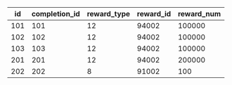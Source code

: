 |id|completion_id|reward_type|reward_id|reward_num|
| --- | --- | --- | --- | --- |
|101|101|12|94002|100000|
|102|102|12|94002|100000|
|103|103|12|94002|100000|
|201|201|12|94002|200000|
|202|202|8|91002|100|